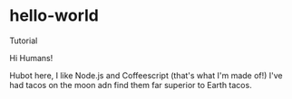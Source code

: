 # hello-world
Tutorial

Hi Humans!

Hubot here, I like Node.js and Coffeescript (that's what I'm made of!)
I've had tacos on the moon adn find them far superior to Earth tacos.
